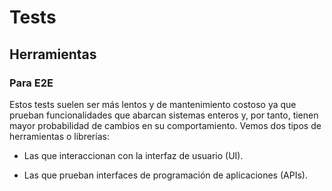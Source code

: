 # Tests

## Herramientas

### Para E2E

Estos tests suelen ser más lentos y de mantenimiento costoso ya que prueban funcionalidades que abarcan sistemas enteros y, por tanto, tienen mayor probabilidad de cambios en su comportamiento. Vemos dos tipos de herramientas o librerías: 

- Las que interaccionan con la interfaz de usuario (UI).

- Las que prueban interfaces de programación de aplicaciones (APIs).